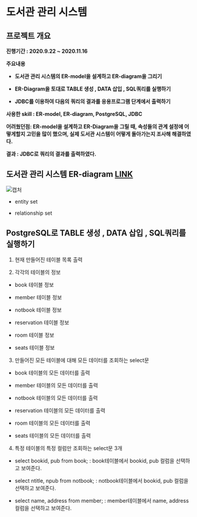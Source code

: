 # 도서관 관리 시스템


## 프로젝트 개요

**진행기간 : 2020.9.22 ~ 2020.11.16**
 
**주요내용**
 
- **도서관 관리 시스템의 ER-model을 설계하고 ER-diagram을 그리기**

- **ER-Diagram을 토대로 TABLE 생성 , DATA 삽입 , SQL쿼리를 실행하기**

- **JDBC를 이용하여 다음의 쿼리의 결과를 응용프로그램 단계에서 출력하기**

**사용한 skill : ER-model, ER-diagram, PostgreSQL, JDBC**

**어려웠던점: ER-model을 설계하고 ER-Diagram을 그릴 때, 속성들의 관계 설정에 어떻게할지 고민을 많이 했으며, 실제 도서관 시스템이 어떻게 돌아가는지 조사해 해결하였다.**

**결과 : JDBC로 쿼리의 결과를 출력하였다.**

## 도서관 관리 시스템 ER-diagram [LINK](https://github.com/cautus01/Library_Management_System/tree/main/ER-diagram)

![캡처](https://user-images.githubusercontent.com/69049801/154909219-0fe52fa6-d4d4-45be-9814-8c8824b4bc89.PNG)

- entity set

- relationship set

## PostgreSQL로 TABLE 생성 , DATA 삽입 , SQL쿼리를 실행하기

1. 현재 만들어진 테이블 목록 출력

2. 각각의 테이블의 정보

- book 테이블 정보

- member 테이블 정보

- notbook 테이블 정보

- reservation 테이블 정보

- room 테이블 정보

- seats 테이블 정보

3. 만들어진 모든 테이블에 대해 모든 데이터를 조회하는 select문

- book 테이블의 모든 데이터를 출력

- member 테이블의 모든 데이터를 출력

- notbook 테이블의 모든 데이터를 출력

- reservation 테이블의 모든 데이터를 출력

- room 테이블의 모든 데이터를 출력

- seats 테이블의 모든 데이터를 출력

4. 특정 테이블의 특정 컬럼만 조회하는 select문 3개
- select bookid, pub from book;
 : book테이블에서 bookid, pub 컬럼을 선택하고 보여준다.

- select ntitle, npub from notbook;
: notbook테이블에서 bookid, pub 컬럼을 선택하고 보여준다.


- select name, address from member;
: member테이블에서 name, address 컬럼을 선택하고 보여준다.
